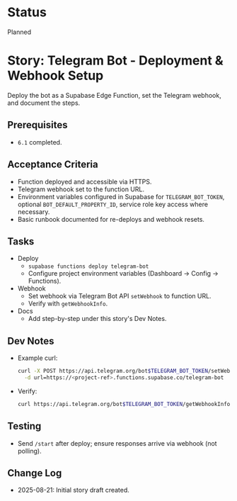 # Status
Planned

# Story: Telegram Bot - Deployment & Webhook Setup
Deploy the bot as a Supabase Edge Function, set the Telegram webhook, and document the steps.

## Prerequisites
- `6.1` completed.

## Acceptance Criteria
- Function deployed and accessible via HTTPS.
- Telegram webhook set to the function URL.
- Environment variables configured in Supabase for `TELEGRAM_BOT_TOKEN`, optional `BOT_DEFAULT_PROPERTY_ID`, service role key access where necessary.
- Basic runbook documented for re-deploys and webhook resets.

## Tasks
- Deploy
  - `supabase functions deploy telegram-bot`
  - Configure project environment variables (Dashboard → Config → Functions).
- Webhook
  - Set webhook via Telegram Bot API `setWebhook` to function URL.
  - Verify with `getWebhookInfo`.
- Docs
  - Add step-by-step under this story's Dev Notes.

## Dev Notes
- Example curl:
  ```bash
  curl -X POST https://api.telegram.org/bot$TELEGRAM_BOT_TOKEN/setWebhook \
    -d url=https://<project-ref>.functions.supabase.co/telegram-bot
  ```
- Verify:
  ```bash
  curl https://api.telegram.org/bot$TELEGRAM_BOT_TOKEN/getWebhookInfo
  ```

## Testing
- Send `/start` after deploy; ensure responses arrive via webhook (not polling).

## Change Log
- 2025-08-21: Initial story draft created.
